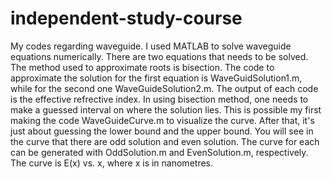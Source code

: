 # independent-study-course
My codes regarding waveguide.
I used MATLAB to solve waveguide equations numerically. There are two equations that needs to be solved. The method used to approximate roots is bisection. The code to approximate the solution for the first equation is WaveGuidSolution1.m, while for the second one WaveGuideSolution2.m. The output of each code is the effective refrective index. In using bisection method, one needs to make a guessed interval on where the solution lies. This is possible my first making the code WaveGuideCurve.m to visualize the curve. After that, it's just about guessing the lower bound and the upper bound. You will see in the curve that there are odd solution and even solution. The curve for each can be generated with OddSolution.m and EvenSolution.m, respectively. The curve is E(x) vs. x, where x is in nanometres.
